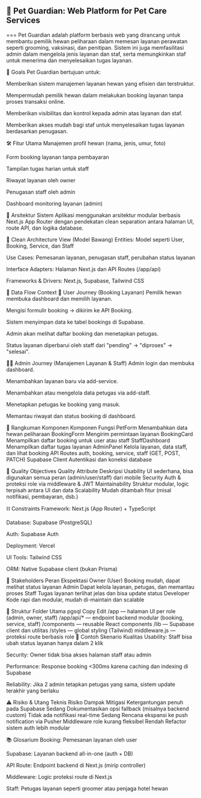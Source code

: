 ## 🐾 Pet Guardian: Web Platform for Pet Care Services
===
Pet Guardian adalah platform berbasis web yang dirancang untuk membantu pemilik hewan peliharaan dalam memesan layanan perawatan seperti grooming, vaksinasi, dan penitipan. Sistem ini juga memfasilitasi admin dalam mengelola jenis layanan dan staf, serta memungkinkan staf untuk menerima dan menyelesaikan tugas layanan.

🎯 Goals
Pet Guardian bertujuan untuk:

Memberikan sistem manajemen layanan hewan yang efisien dan terstruktur.

Mempermudah pemilik hewan dalam melakukan booking layanan tanpa proses transaksi online.

Memberikan visibilitas dan kontrol kepada admin atas layanan dan staf.

Memberikan akses mudah bagi staf untuk menyelesaikan tugas layanan berdasarkan penugasan.

🛠️ Fitur Utama
Manajemen profil hewan (nama, jenis, umur, foto)

Form booking layanan tanpa pembayaran

Tampilan tugas harian untuk staff

Riwayat layanan oleh owner

Penugasan staff oleh admin

Dashboard monitoring layanan (admin)

🧱 Arsitektur Sistem
Aplikasi menggunakan arsitektur modular berbasis Next.js App Router dengan pendekatan clean separation antara halaman UI, route API, dan logika database.

🧅 Clean Architecture View (Model Bawang)
Entities: Model seperti User, Booking, Service, dan Staff

Use Cases: Pemesanan layanan, penugasan staff, perubahan status layanan

Interface Adapters: Halaman Next.js dan API Routes (/app/api)

Frameworks & Drivers: Next.js, Supabase, Tailwind CSS

🔄 Data Flow Context
👤 User Journey (Booking Layanan)
Pemilik hewan membuka dashboard dan memilih layanan.

Mengisi formulir booking → dikirim ke API Booking.

Sistem menyimpan data ke tabel bookings di Supabase.

Admin akan melihat daftar booking dan menetapkan petugas.

Status layanan diperbarui oleh staff dari "pending" → "diproses" → "selesai".

🧑‍💼 Admin Journey (Manajemen Layanan & Staff)
Admin login dan membuka dashboard.

Menambahkan layanan baru via add-service.

Menambahkan atau mengelola data petugas via add-staff.

Menetapkan petugas ke booking yang masuk.

Memantau riwayat dan status booking di dashboard.

🧩 Rangkuman Komponen
Komponen	Fungsi
PetForm	Menambahkan data hewan peliharaan
BookingForm	Mengirim permintaan layanan
BookingCard	Menampilkan daftar booking untuk user atau staff
StaffDashboard	Menampilkan daftar tugas layanan
AdminPanel	Kelola layanan, data staff, dan lihat booking
API Routes	auth, booking, service, staff (GET, POST, PATCH)
Supabase Client	Autentikasi dan koneksi database

🎯 Quality Objectives
Quality Attribute	Deskripsi
Usability	UI sederhana, bisa digunakan semua peran (admin/user/staff) dari mobile
Security	Auth & proteksi role via middleware & JWT
Maintainability	Struktur modular, logic terpisah antara UI dan data
Scalability	Mudah ditambah fitur (misal notifikasi, pembayaran, dsb.)

⛓️ Constraints
Framework: Next.js (App Router) + TypeScript

Database: Supabase (PostgreSQL)

Auth: Supabase Auth

Deployment: Vercel

UI Tools: Tailwind CSS

ORM: Native Supabase client (bukan Prisma)

👥 Stakeholders
Peran	Ekspektasi
Owner (User)	Booking mudah, dapat melihat status layanan
Admin	Dapat kelola layanan, petugas, dan memantau proses
Staff	Tugas layanan terlihat jelas dan bisa update status
Developer	Kode rapi dan modular, mudah di-maintain dan scalable

📁 Struktur Folder Utama
pgsql
Copy
Edit
/app — halaman UI per role (admin, owner, staff)
/app/api/* — endpoint backend modular (booking, service, staff)
/components — reusable React components
/lib — Supabase client dan utilitas
/styles — global styling (Tailwind)
middleware.js — proteksi route berbasis role
📌 Contoh Skenario Kualitas
Usability: Staff bisa ubah status layanan hanya dalam 2 klik

Security: Owner tidak bisa akses halaman staff atau admin

Performance: Response booking <300ms karena caching dan indexing di Supabase

Reliability: Jika 2 admin tetapkan petugas yang sama, sistem update terakhir yang berlaku

⚠️ Risiko & Utang Teknis
Risiko	Dampak	Mitigasi
Ketergantungan penuh pada Supabase	Sedang	Dokumentasikan opsi fallback (misalnya backend custom)
Tidak ada notifikasi real-time	Sedang	Rencana ekspansi ke push notification via Pusher
Middleware role kurang fleksibel	Rendah	Refactor sistem auth lebih modular

📚 Glosarium
Booking: Pemesanan layanan oleh user

Supabase: Layanan backend all-in-one (auth + DB)

API Route: Endpoint backend di Next.js (mirip controller)

Middleware: Logic proteksi route di Next.js

Staff: Petugas layanan seperti groomer atau penjaga hotel hewan

